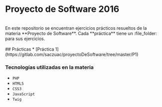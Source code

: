 # Proyecto de Software 2016
<br>
En este repositorio se encuentran ejercicios prácticos resueltos de la materia **Proyecto de Software**.
Cada **práctica** tiene un :file_folder: para sus ejercicios.
<br><br>
## Prácticas 
* [Práctica 1](https://gitlab.com/saczuac/proyectoDeSoftware/tree/master/P1)
<br>

### Tecnologías utilizadas en la materia

+ `PHP`
+ `HTML5`
+ `CSS3`
+ `JavaScript`
+ `Twig`
